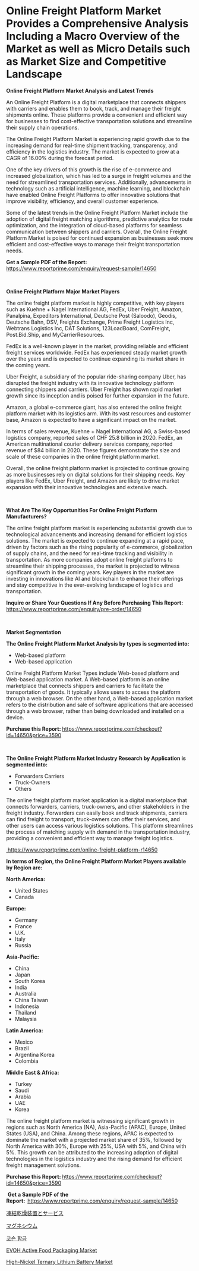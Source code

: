 <p><h1>Online Freight Platform Market Provides a Comprehensive Analysis Including a Macro Overview of the Market as well as Micro Details such as Market Size and Competitive Landscape</h1></p><p><strong>Online Freight Platform Market Analysis and Latest Trends</strong></p>
<p><p>An Online Freight Platform is a digital marketplace that connects shippers with carriers and enables them to book, track, and manage their freight shipments online. These platforms provide a convenient and efficient way for businesses to find cost-effective transportation solutions and streamline their supply chain operations.</p><p>The Online Freight Platform Market is experiencing rapid growth due to the increasing demand for real-time shipment tracking, transparency, and efficiency in the logistics industry. The market is expected to grow at a CAGR of 16.00% during the forecast period.</p><p>One of the key drivers of this growth is the rise of e-commerce and increased globalization, which has led to a surge in freight volumes and the need for streamlined transportation services. Additionally, advancements in technology such as artificial intelligence, machine learning, and blockchain have enabled Online Freight Platforms to offer innovative solutions that improve visibility, efficiency, and overall customer experience.</p><p>Some of the latest trends in the Online Freight Platform Market include the adoption of digital freight matching algorithms, predictive analytics for route optimization, and the integration of cloud-based platforms for seamless communication between shippers and carriers. Overall, the Online Freight Platform Market is poised for continued expansion as businesses seek more efficient and cost-effective ways to manage their freight transportation needs.</p></p>
<p><strong>Get a Sample PDF of the Report:&nbsp;</strong> <a href="https://www.reportprime.com/enquiry/request-sample/14650">https://www.reportprime.com/enquiry/request-sample/14650</a></p>
<p>&nbsp;</p>
<p><strong>Online Freight Platform Major Market Players</strong></p>
<p><p>The online freight platform market is highly competitive, with key players such as Kuehne + Nagel International AG, FedEx, Uber Freight, Amazon, Panalpina, Expeditors International, Deutsche Post (Saloodo), Geodis, Deutsche Bahn, DSV, Freights Exchange, Prime Freight Logistics Inc, Webtrans Logistics Inc, DAT Solutions, 123LoadBoard, ComFreight, Post.Bid.Ship, and MyCarrierResources.</p><p>FedEx is a well-known player in the market, providing reliable and efficient freight services worldwide. FedEx has experienced steady market growth over the years and is expected to continue expanding its market share in the coming years.</p><p>Uber Freight, a subsidiary of the popular ride-sharing company Uber, has disrupted the freight industry with its innovative technology platform connecting shippers and carriers. Uber Freight has shown rapid market growth since its inception and is poised for further expansion in the future.</p><p>Amazon, a global e-commerce giant, has also entered the online freight platform market with its logistics arm. With its vast resources and customer base, Amazon is expected to have a significant impact on the market.</p><p>In terms of sales revenue, Kuehne + Nagel International AG, a Swiss-based logistics company, reported sales of CHF 25.8 billion in 2020. FedEx, an American multinational courier delivery services company, reported revenue of $84 billion in 2020. These figures demonstrate the size and scale of these companies in the online freight platform market.</p><p>Overall, the online freight platform market is projected to continue growing as more businesses rely on digital solutions for their shipping needs. Key players like FedEx, Uber Freight, and Amazon are likely to drive market expansion with their innovative technologies and extensive reach.</p></p>
<p>&nbsp;</p>
<p><strong>What Are The Key Opportunities For Online Freight Platform Manufacturers?</strong></p>
<p><p>The online freight platform market is experiencing substantial growth due to technological advancements and increasing demand for efficient logistics solutions. The market is expected to continue expanding at a rapid pace, driven by factors such as the rising popularity of e-commerce, globalization of supply chains, and the need for real-time tracking and visibility in transportation. As more companies adopt online freight platforms to streamline their shipping processes, the market is projected to witness significant growth in the coming years. Key players in the market are investing in innovations like AI and blockchain to enhance their offerings and stay competitive in the ever-evolving landscape of logistics and transportation.</p></p>
<p><strong>Inquire or Share Your Questions If Any Before Purchasing This Report:</strong> <a href="https://www.reportprime.com/enquiry/pre-order/14650">https://www.reportprime.com/enquiry/pre-order/14650</a></p>
<p>&nbsp;</p>
<p><strong>Market Segmentation</strong></p>
<p><strong>The Online Freight Platform Market Analysis by types is segmented into:</strong></p>
<p><ul><li>Web-based platform</li><li>Web-based application</li></ul></p>
<p><p>Online Freight Platform Market Types include Web-based platform and Web-based application market. A Web-based platform is an online marketplace that connects shippers and carriers to facilitate the transportation of goods. It typically allows users to access the platform through a web browser. On the other hand, a Web-based application market refers to the distribution and sale of software applications that are accessed through a web browser, rather than being downloaded and installed on a device.</p></p>
<p><strong>Purchase this Report:&nbsp;</strong><a href="https://www.reportprime.com/checkout?id=14650&price=3590">https://www.reportprime.com/checkout?id=14650&price=3590</a></p>
<p>&nbsp;</p>
<p><strong>The Online Freight Platform Market Industry Research by Application is segmented into:</strong></p>
<p><ul><li>Forwarders Carriers</li><li>Truck-Owners</li><li>Others</li></ul></p>
<p><p>The online freight platform market application is a digital marketplace that connects forwarders, carriers, truck-owners, and other stakeholders in the freight industry. Forwarders can easily book and track shipments, carriers can find freight to transport, truck-owners can offer their services, and other users can access various logistics solutions. This platform streamlines the process of matching supply with demand in the transportation industry, providing a convenient and efficient way to manage freight logistics.</p></p>
<p><a href="https://www.reportprime.com/online-freight-platform-r14650">&nbsp;https://www.reportprime.com/online-freight-platform-r14650</a></p>
<p><strong>In terms of Region, the Online Freight Platform Market Players available by Region are:</strong></p>
<p>
    <p> <strong> North America: </strong>
        <ul>
            <li>United States</li>
            <li>Canada</li>
        </ul>
        </p> 
    <p> <strong> Europe: </strong>
        <ul>
            <li>Germany</li>
            <li>France</li>
            <li>U.K.</li>
            <li>Italy</li>
            <li>Russia</li>
        </ul>
        </p> 
    <p> <strong> Asia-Pacific: </strong>
        <ul>
            <li>China</li>
            <li>Japan</li>
            <li>South Korea</li>
            <li>India</li>
            <li>Australia</li>
            <li>China Taiwan</li>
            <li>Indonesia</li>
            <li>Thailand</li>
            <li>Malaysia</li>
        </ul>
        </p> 
    <p> <strong> Latin America: </strong>
        <ul>
            <li>Mexico</li>
            <li>Brazil</li>
            <li>Argentina Korea</li>
            <li>Colombia</li>
        </ul>
        </p> 
    <p> <strong> Middle East & Africa: </strong>
        <ul>
            <li>Turkey</li>
            <li>Saudi</li>
            <li>Arabia</li>
            <li>UAE</li>
            <li>Korea</li>
        </ul>
    </p>
    </p>
<p><p>The online freight platform market is witnessing significant growth in regions such as North America (NA), Asia-Pacific (APAC), Europe, United States (USA), and China. Among these regions, APAC is expected to dominate the market with a projected market share of 35%, followed by North America with 30%, Europe with 25%, USA with 5%, and China with 5%. This growth can be attributed to the increasing adoption of digital technologies in the logistics industry and the rising demand for efficient freight management solutions.</p></p>
<p><strong>Purchase this Report: </strong><a href="https://www.reportprime.com/checkout?id=14650&price=3590">https://www.reportprime.com/checkout?id=14650&price=3590</a></p>
<p>&nbsp;<strong>Get a Sample PDF of the Report:&nbsp;&nbsp;</strong><a href="https://www.reportprime.com/enquiry/request-sample/14650">https://www.reportprime.com/enquiry/request-sample/14650</a></p>
<p><strong></strong></p>
<p><p><a href="https://medium.com/@bulahhamill28/%E5%87%8D%E7%B5%90%E4%B9%BE%E7%87%A5%E8%A8%AD%E5%82%99%E3%81%8A%E3%82%88%E3%81%B3%E3%82%B5%E3%83%BC%E3%83%93%E3%82%B9%E5%B8%82%E5%A0%B4%E3%81%AE%E5%8B%95%E5%90%91-%E5%B8%82%E5%A0%B4%E3%82%BB%E3%82%B0%E3%83%A1%E3%83%B3%E3%83%86%E3%83%BC%E3%82%B7%E3%83%A7%E3%83%B3%E3%81%AE%E8%A9%B3%E7%B4%B0%E3%81%AA%E7%A0%94%E7%A9%B6%E3%81%A8%E6%96%B0%E8%88%88%E3%83%88%E3%83%AC%E3%83%B3%E3%83%89%E3%81%AE%E9%87%8D%E8%A6%81%E6%80%A7%E3%81%AE%E5%88%86%E6%9E%90-11a9f3326679">凍結乾燥装置とサービス</a></p><p><a href="https://medium.com/@jackparker654/%E3%82%B0%E3%83%AD%E3%83%BC%E3%83%90%E3%83%AB%E3%83%9E%E3%82%B0%E3%83%8D%E3%82%B7%E3%82%A6%E3%83%A0%E7%94%A3%E6%A5%AD-%E7%A8%AE%E9%A1%9E-%E7%94%A8%E9%80%94-%E5%B8%82%E5%A0%B4%E3%83%97%E3%83%AC%E3%83%BC%E3%83%A4%E3%83%BC-%E5%9C%B0%E5%9F%9F%E5%88%A5%E6%88%90%E9%95%B7%E5%88%86%E6%9E%90-%E3%81%8A%E3%82%88%E3%81%B3%E5%B0%86%E6%9D%A5%E3%81%AE%E3%82%B7%E3%83%8A%E3%83%AA%E3%82%AA-2024-2031-2841d11b0e66">マグネシウム</a></p><p><a href="https://medium.com/@diannaflatley/%EA%B8%80%EB%A1%9C%EB%B2%8C-%EC%BD%94%EB%A5%B4%EC%86%90-%ED%95%A9%EA%B8%88-%EC%8B%9C%EC%9E%A5-%ED%98%84%ED%99%A9-2024-2031-%EB%B0%8F-%EC%A7%80%EC%97%AD%EB%B3%84-%EC%A0%9C%ED%92%88-%EB%B0%8F-%EC%B5%9C%EC%A2%85-%EC%82%AC%EC%9A%A9%EB%B3%84-%EC%98%88%EC%B8%A1-8f2d87099f56">코슨 합금</a></p><p><a href="https://medium.com/@bernadette.james576/evoh-active-food-packaging-market-industry-trends-and-forecast-for-period-from-2024-to-2031-2f308f84c869">EVOH Active Food Packaging Market</a></p><p><a href="https://medium.com/@emma.white454357/high-nickel-ternary-lithium-battery-market-market-segmentation-geographical-regions-and-market-637c7c89f4df">High-Nickel Ternary Lithium Battery Market</a></p></p>